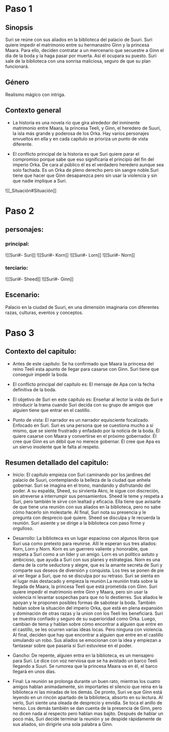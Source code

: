 # Paso 1

## Sinopsis

Suri se reúne con sus aliados en la biblioteca del palacio de Suuri. Suri quiere impedir el matrimonio entre su hermanastro Ginn y la princesa Maara.
Para ello, deciden contratar a un mercenario que secuestre a Ginn el día de la boda y la haga pasar por muerta. Así él ocupara su puesto. Suri sale de la biblioteca con una sonrisa maliciosa, seguro de que su plan funcionará.
## Género

Realismo mágico con intriga.

## Contexto general

- La historia es una novela río que gira alrededor del inminente matrimonio entre Maara, la princesa Teeli, y Ginn, el heredero de Suuri, la isla más grande y poderosa de los Orka. Hay varios personajes envueltos en ella y en cada capítulo se prioriza un punto de vista diferente.

- El conflicto principal de la historia es que Suri quiere parar el compromiso porque sabe que eso significaría el principio del fin del imperio Orka. De cara al público él es el verdadero heredero aunque sea solo fachada. Es un Orka de pleno derecho pero sin sangre noble.Suri tiene que hacer que Ginn desaparezca pero sin usar la violencia y sin que nadie implique a Suri.

![[_Situación#Situación]]

# Paso 2

## personajes:
### principal:

![[Suri#- Suri]]
![[Suri#- Korn]]
![[Suri#- Lorn]]
![[Suri#- Norn]]
### terciario:

![[Suri#- Sheed]]
![[Suri#- Ginn]]

## Escenario:

Palacio en la ciudad de Suuri, en una dimensión imaginaria con diferentes razas, culturas, eventos y conceptos.

# Paso 3

## Contexto del capitulo:

-   Antes de este capítulo: Se ha confirmado que Maara la princesa del reino Teeli esta apunto de llegar para casarse con Ginn. Suri tiene que conseguir impedir la boda.

-  El conflicto principal del capítulo es: El mensaje de Apa con la fecha definitiva de la boda.

-   El objetivo de Suri en este capítulo es: Enseñar al lector la vida de Suri e introducir la trama cuando Suri decida con su grupo de amigos que alguien tiene que entrar en el castillo.

- Punto de vista: El narrador es un narrador equisciente focalizado. Enfocado en Suri. Suri es una persona que se cuestiona mucho a sí mismo, que se siente frustrado y enfadado por la noticia de la boda. Él quiere casarse con Maara y convertirse en el próximo gobernador. Él cree que Ginn es un débil que no merece gobernar. Él cree que Apa es un siervo insolente que le falta al respeto.
## Resumen detallado del capitulo:

- Inicio: El capítulo empieza con Suri caminando por los jardines del palacio de Suuri, contemplando la belleza de la ciudad que anhela gobernar. Suri se imagina en el trono, mandando y disfrutando del poder. A su espalda, Sheed, su sirvienta Akro, le sigue con discreción, sin atreverse a interrumpir sus pensamientos. Sheed le teme y respeta a Suri, pero también le sirve con lealtad y eficacia. Ella tiene que avisarle de que tiene una reunión con sus aliados en la biblioteca, pero no sabe cómo hacerlo sin molestarle. Al final, Suri nota su presencia y le pregunta con desprecio qué quiere. Sheed se disculpa y le recuerda la reunión. Suri asiente y se dirige a la biblioteca con paso firme y orgulloso.

- Desarrollo: La biblioteca es un lugar espacioso con algunos libros que Suri usa como pretexto para reunirse. Allí le esperan sus tres aliados: Korn, Lorn y Norn. Korn es un guerrero valiente y honorable, que respeta a Suri como a un líder y un amigo. Lorn es un político astuto y ambicioso, que ayuda a Suri con sus planes y estrategias. Norn es una dama de la corte seductora y alegre, que es la amante secreta de Suri y comparte sus deseos de diversión y conquista. Los tres se ponen de pie al ver llegar a Suri, que no se disculpa por su retraso. Suri se sienta en el lugar más destacado y empieza la reunión.La reunión trata sobre la llegada de Maara, la princesa Teeli que está prometida con Ginn. Suri quiere impedir el matrimonio entre Ginn y Maara, pero sin usar la violencia ni levantar sospechas para que no lo destierres. Sus aliados le apoyan y le proponen posibles formas de sabotear la boda. También hablan sobre la situación del imperio Orka, que está en plena expansión y dominación de otras razas y la union con los Teeli les beneficiará. Suri se muestra confiado y seguro de su superioridad como Orka. Luego, cambian de tema y hablan sobre cómo encontrar a alguien que entre en el castillo, se les ocurren varias ideas locas. Pero ninguna con violencia. Al final, deciden que hay que encontrar a alguien que entre en el castillo simulando un robo. Sus aliados se emocionan con la idea y empiezan a fantasear sobre que pasaría si Suri estuviese en el poder.

- Gancho: De repente, alguien entra en la biblioteca, es un mensajero para Suri. Le dice con voz nerviosa que se ha avistado un barco Teeli llegando a Suuri. Se rumorea que la princesa Maara va en él, el barco llegará en unos días.

- Final: La reunión se prolonga durante un buen rato, mientras los cuatro amigos hablan animadamente, sin importarles el silencio que reina en la biblioteca ni las miradas de los demás. De pronto, Suri ve que Ginn está leyendo en un rincón apartado de la biblioteca, absorto en su lectura. Al verlo, Suri siente una oleada de desprecio y envidia. Se toca el anillo de henso. Los demás también se dan cuenta de la presencia de Ginn, pero no dicen nada al respecto pero hablan mas bajito. Después de hablar un poco más, Suri decide terminar la reunión y se despide rápidamente de sus aliados, sin dirigirle una sola palabra a Ginn.